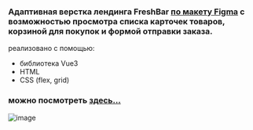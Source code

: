 ### Адаптивная верстка лендинга FreshBar [по макету Figma](https://www.figma.com/design/bNAIebArvf4FrXiD2xFOtU/Freshy-Bar-?node-id=0-1&t=hNwfbN3kZvSa9CR4-0) с возможностью просмотра списка карточек товаров, корзиной для покупок и формой отправки заказа.

реализовано с помощью:

-   библиотека Vue3
-   HTML
-   CSS (flex, grid)

### можно посмотреть [здесь...](https://667176889ffe9b0caf81a8fc--dulcet-bavarois-b1cd74.netlify.app)

![image](https://github.com/Kalliacto/FreshBar-Vue-/assets/98468178/f6f250fa-60a8-40f1-8ac6-b8ac900e7b98)
